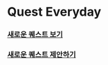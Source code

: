 # Quest Everyday

### [새로운 퀘스트 보기](https://tinyurl.com/questeveryday)

### [새로운 퀘스트 제안하기](https://forms.gle/BvpQbxRzphzorpwU8)

